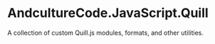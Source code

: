 # AndcultureCode.JavaScript.Quill
A collection of custom Quill.js modules, formats, and other utilities.
